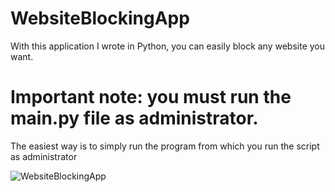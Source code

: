 # WebsiteBlockingApp

With this application I wrote in Python, you can easily block any website you want.




 # Important note: you must run the main.py file as administrator.

The easiest way is to simply run the program from which you run the script as administrator



![WebsiteBlockingApp](https://user-images.githubusercontent.com/50779398/212467211-82979057-fc82-4c91-bf3a-9beba3b4f441.png)




